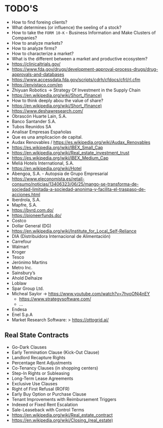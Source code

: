 # TODO'S

- How to find foreing clients?
- What determines (or influence) the seeling of a stock?
- How to take the `FORM 10-K` - Business Information and Make Clusters of Companies?
- How to analyze markets?
- How to analyze firms?
- How to characterize a market?
- What is the different between a market and productive ecosystem?
- https://clinicaltrials.gov/
- https://www.fda.gov/drugs/development-approval-process-drugs/drug-approvals-and-databases
- https://www.accessdata.fda.gov/scripts/cdrh/cfdocs/cfrl/rl.cfm
- https://envistaco.com/en
- Zhiyuan Robotics -> Strategy Of Investment in the Supply Chain
- https://en.wikipedia.org/wiki/Short_(finance)
- How to think deeply abou the value of share?
- https://en.wikipedia.org/wiki/Short_(finance)
- https://www.deshawresearch.com/
- Obrascón Huarte Lain, S.A.
- Banco Santander S.A.
- Tubos Reunidos SA
- Analisar Empresas Españolas
- Que es una amplicacion de capital.
- Audax Renovables / https://es.wikipedia.org/wiki/Audax_Renovables
- https://es.wikipedia.org/wiki/IBEX_Small_Cap
- https://en.wikipedia.org/wiki/Real_estate_investment_trust
- https://es.wikipedia.org/wiki/IBEX_Medium_Cap
- Meliá Hotels International, S.A.
- https://en.wikipedia.org/wiki/Hotel
- Abengoa, S.A. - Autopsia de Grupo Empresarial
- https://www.eleconomista.es/retail-consumo/noticias/13406323/06/25/mango-se-transforma-de-sociedad-limitada-a-sociedad-anonima-y-facilita-el-traspaso-de-acciones.html
- Iberdrola, S.A.
- Mapfre, S.A.
- https://bvrd.com.do/
- https://pioneerfunds.do/
- Costco
- Dollar General (DG)
- https://en.wikipedia.org/wiki/Institute_for_Local_Self-Reliance
- DIA (Distribuidora Internacional de Alimentación)
- Carrefour
- Walmart
- Kroger
- Tesco
- Jerónimo Martins
- Metro Inc.
- Sainsbury’s
- Ahold Delhaize
- Loblaw
- Spar Group Ltd.
- Micheal Saylor -> https://www.youtube.com/watch?v=7hyoONj4nEY
   - https://www.strategysoftware.com/
   - ...
- Endesa
- Enel S.p.A
- Market Research Software: > https://ottogrid.ai/

## Real State Contracts

- Go-Dark Clauses
- Early Termination Clause (Kick-Out Clause)
- Landlord Recapture Rights
- Percentage Rent Adjustments
- Co-Tenancy Clauses (in shopping centers)
- Step-In Rights or Subleasing
- Long-Term Lease Agreements
- Exclusive Use Clauses
- Right of First Refusal (ROFR)
- Early Buy Option or Purchase Clause
- Tenant Improvements with Reimbursement Triggers
- Indexed or Fixed Rent Escalation
- Sale-Leaseback with Control Terms
- https://en.wikipedia.org/wiki/Real_estate_contract
- https://en.wikipedia.org/wiki/Closing_(real_estate)
